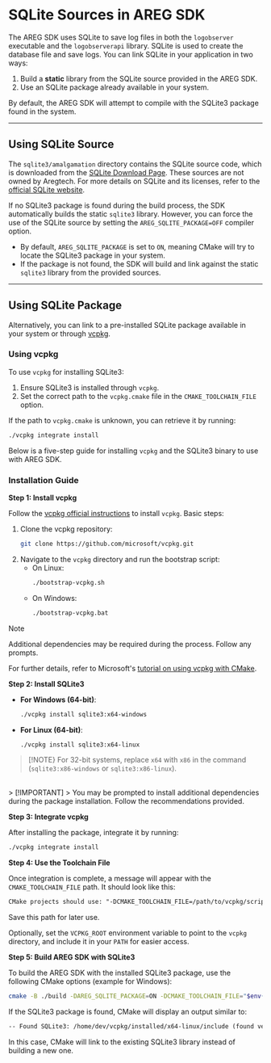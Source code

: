 # SQLite Sources in AREG SDK

The AREG SDK uses SQLite to save log files in both the `logobserver` executable and the `logobserverapi` library. SQLite is used to create the database file and save logs. You can link SQLite in your application in two ways:

1. Build a **static** library from the SQLite source provided in the AREG SDK.
2. Use an SQLite package already available in your system.

By default, the AREG SDK will attempt to compile with the SQLite3 package found in the system.

---

## Using SQLite Source

The `sqlite3/amalgamation` directory contains the SQLite source code, which is downloaded from the [SQLite Download Page](https://sqlite.org/download.html). These sources are not owned by Aregtech. For more details on SQLite and its licenses, refer to the [official SQLite website](https://sqlite.org/).

If no SQLite3 package is found during the build process, the SDK automatically builds the static `sqlite3` library. However, you can force the use of the SQLite source by setting the `AREG_SQLITE_PACKAGE=OFF` compiler option.

- By default, `AREG_SQLITE_PACKAGE` is set to `ON`, meaning CMake will try to locate the SQLite3 package in your system. 
- If the package is not found, the SDK will build and link against the static `sqlite3` library from the provided sources.

---

## Using SQLite Package

Alternatively, you can link to a pre-installed SQLite package available in your system or through [vcpkg](https://github.com/microsoft/vcpkg).

### Using vcpkg

To use `vcpkg` for installing SQLite3:

1. Ensure SQLite3 is installed through `vcpkg`.
2. Set the correct path to the `vcpkg.cmake` file in the `CMAKE_TOOLCHAIN_FILE` option.

If the path to `vcpkg.cmake` is unknown, you can retrieve it by running:

```bash
./vcpkg integrate install
```

Below is a five-step guide for installing `vcpkg` and the SQLite3 binary to use with AREG SDK.

### Installation Guide

**Step 1: Install vcpkg**

Follow the [vcpkg official instructions](https://github.com/microsoft/vcpkg) to install `vcpkg`. Basic steps:

1. Clone the vcpkg repository:
   ```bash
   git clone https://github.com/microsoft/vcpkg.git
   ```
2. Navigate to the `vcpkg` directory and run the bootstrap script:
   - On Linux:
     ```bash
     ./bootstrap-vcpkg.sh
     ```
   - On Windows:
     ```bash
     ./bootstrap-vcpkg.bat
     ```

> [!NOTE]
> Additional dependencies may be required during the process. Follow any prompts.

For further details, refer to Microsoft's [tutorial on using vcpkg with CMake](https://learn.microsoft.com/en-us/vcpkg/get_started/get-started?pivots=shell-powershell).

**Step 2: Install SQLite3**

- **For Windows (64-bit)**:
  ```bash
  ./vcpkg install sqlite3:x64-windows
  ```
- **For Linux (64-bit)**:
  ```bash
  ./vcpkg install sqlite3:x64-linux
  ```

> [!NOTE} 
> For 32-bit systems, replace `x64` with `x86` in the command (`sqlite3:x86-windows` or `sqlite3:x86-linux`).
<br/>
> [!IMPORTANT]
> You may be prompted to install additional dependencies during the package installation. Follow the recommendations provided.

**Step 3: Integrate vcpkg**

After installing the package, integrate it by running:
```bash
./vcpkg integrate install
```

**Step 4: Use the Toolchain File**

Once integration is complete, a message will appear with the `CMAKE_TOOLCHAIN_FILE` path. It should look like this:
```txt
CMake projects should use: "-DCMAKE_TOOLCHAIN_FILE=/path/to/vcpkg/scripts/buildsystems/vcpkg.cmake"
```
Save this path for later use.

Optionally, set the `VCPKG_ROOT` environment variable to point to the `vcpkg` directory, and include it in your `PATH` for easier access.

**Step 5: Build AREG SDK with SQLite3**

To build the AREG SDK with the installed SQLite3 package, use the following CMake options (example for Windows):
```bash
cmake -B ./build -DAREG_SQLITE_PACKAGE=ON -DCMAKE_TOOLCHAIN_FILE="$env{VCPKG_ROOT}/scripts/buildsystems/vcpkg.cmake" -DVCPKG_TARGET_TRIPLET=x64-windows
```

If the SQLite3 package is found, CMake will display an output similar to:
```txt
-- Found SQLite3: /home/dev/vcpkg/installed/x64-linux/include (found version "3.46.1")
```

In this case, CMake will link to the existing SQLite3 library instead of building a new one.
